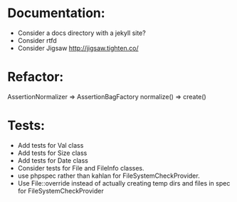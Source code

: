 Documentation:
==============
- Consider a docs directory with a jekyll site?
- Consider rtfd
- Consider Jigsaw http://jigsaw.tighten.co/


Refactor:
=========
AssertionNormalizer => AssertionBagFactory
    normalize() => create()

Tests:
======

* Add tests for Val class
* Add tests for Size class
* Add tests for Date class
* Consider tests for File and FileInfo classes.
* use phpspec rather than kahlan for FileSystemCheckProvider.
* Use File::override instead of actually creating temp dirs and files in spec for FileSystemCheckProvider
